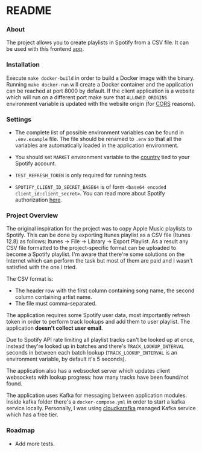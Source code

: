 # README

### About

The project allows you to create playlists in Spotify from a CSV file. It can be used with this frontend [app](https://github.com/yossisp/csv-to-spotify-ui).

### Installation

Execute `make docker-build` in order to build a Docker image with the binary. Running `make docker-run` will create a Docker container and the application can be reached at port 8000 by default. If the client application is a website which will run on a different port make sure that `ALLOWED_ORIGINS` environment variable is updated with the website origin (for [CORS](https://developer.mozilla.org/en-US/docs/Web/HTTP/CORS) reasons).

### Settings

- The complete list of possible environment variables can be found in `.env.example` file. The file should be renamed to `.env` so that all the variables are automatically loaded in the application environment.

- You should set `MARKET` environment variable to the [country](https://developer.spotify.com/documentation/web-api/reference-beta/#category-search) tied to your Spotify account.
- `TEST_REFRESH_TOKEN` is only required for running tests.
- `SPOTIFY_CLIENT_ID_SECRET_BASE64` is of form `<base64 encoded client_id:client_secret>`. You can read more about Spotify authorization [here](https://developer.spotify.com/documentation/general/guides/authorization-guide/#authorization-code-flow).

### Project Overview

The original inspiration for the project was to copy Apple Music playlists to Spotify. This can be done by exporting Itunes playlist as a CSV file (Itunes 12.8) as follows: Itunes -> File -> Library -> Export Playlist. As a result any CSV file formatted to the project-specific format can be uploaded to become a Spotify playlist. I'm aware that there're some solutions on the Internet which can perform the task but most of them are paid and I wasn't satisfied with the one I tried.

The CSV format is:

- The header row with the first column containing song name, the second column containing artist name.
- The file must comma-separated.

The application requires some Spotify user data, most importantly refresh token in order to perform track lookups and add them to user playlist. The application **doesn't collect user email**.

Due to Spotify API rate limiting all playlist tracks can't be looked up at once, instead they're looked up in batches and there's `TRACK_LOOKUP_INTERVAL` seconds in between each batch lookup (`TRACK_LOOKUP_INTERVAL` is an environment variable, by default it's 5 seconds).

The application also has a websocket server which updates client websockets with lookup progress: how many tracks have been found/not found.

The application uses Kafka for messaging between application modules. Inside kafka folder there's a `docker-compose.yml` in order to start a kafka service locally. Personally, I was using [cloudkarafka](https://www.cloudkarafka.com) managed Kafka service which has a free tier.

### Roadmap

- Add more tests.
